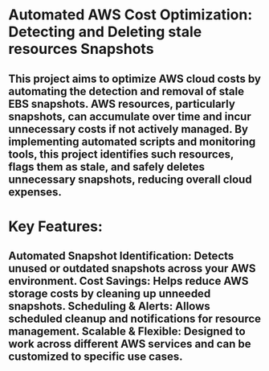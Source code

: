 <h1>Automated AWS Cost Optimization: Detecting and Deleting stale resources Snapshots</h1>
<h2>This project aims to optimize AWS cloud costs by automating the detection and removal of stale EBS snapshots. AWS resources, particularly snapshots, can accumulate over time and incur unnecessary costs if not actively managed. By implementing automated scripts and monitoring tools, this project identifies such resources, flags them as stale, and safely deletes unnecessary snapshots, reducing overall cloud expenses.</h2>

<h1>Key Features:</h1>

<h2>Automated Snapshot Identification: Detects unused or outdated snapshots across your AWS environment.
Cost Savings: Helps reduce AWS storage costs by cleaning up unneeded snapshots.
Scheduling & Alerts: Allows scheduled cleanup and notifications for resource management.
Scalable & Flexible: Designed to work across different AWS services and can be customized to specific use cases.</h2>
